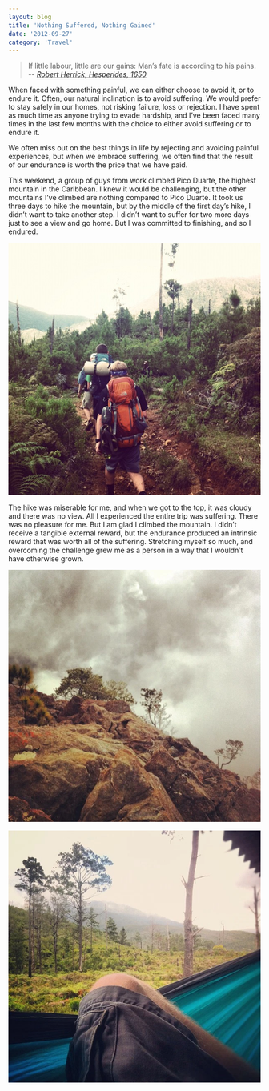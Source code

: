 ```yaml
---
layout: blog
title: 'Nothing Suffered, Nothing Gained'
date: '2012-09-27'
category: 'Travel'
---
```


> If little labour, little are our gains: Man’s fate is according to his pains.<br/>
> -- <cite>[Robert Herrick, Hesperides, 1650][1]</cite>

When faced with something painful, we can either choose to avoid it, or to endure it. Often, our natural inclination is to avoid suffering. We would prefer to stay safely in our homes, not risking failure, loss or rejection. I have spent as much time as anyone trying to evade hardship, and I’ve been faced many times in the last few months with the choice to either avoid suffering or to endure it.

We often miss out on the best things in life by rejecting and avoiding painful experiences, but when we embrace suffering, we often find that the result of our endurance is worth the price that we have paid.

This weekend, a group of guys from work climbed Pico Duarte, the highest mountain in the Caribbean. I knew it would be challenging, but the other mountains I’ve climbed are nothing compared to Pico Duarte. It took us three days to hike the mountain, but by the middle of the first day’s hike, I didn’t want to take another step. I didn’t want to suffer for two more days just to see a view and go home. But I was committed to finishing, and so I endured.

![Hiking in the Valle del Tetero, Dominican Republic](images/valle-tetero-hike.jpg 'Hiking in the Valle del Tetero, Dominican Republic')

The hike was miserable for me, and when we got to the top, it was cloudy and there was no view. All I experienced the entire trip was suffering. There was no pleasure for me. But I am glad I climbed the mountain. I didn’t receive a tangible external reward, but the endurance produced an intrinsic reward that was worth all of the suffering. Stretching myself so much, and overcoming the challenge grew me as a person in a way that I wouldn’t have otherwise grown.

![My view from the top of Pico Duarte](images/top-of-pico-duarte.jpg 'My view from the top of Pico Duarte')

![A rest on the way up Pico Duarte](images/rest-on-pico-duarte.jpg 'A rest on the way up Pico Duarte')

[1]: https://www.gutenberg.org/files/22421/22421-h/ii.html#p752
